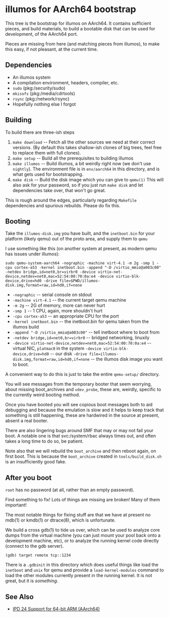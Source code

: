 # illumos for AArch64 bootstrap

This tree is the bootstrap for illumos on AArch64.  It contains sufficient
pieces, and build materials, to build a bootable disk that can be used for
development, of the AArch64 port.

Pieces are missing from here (and matching pieces from illumos), to make this
easy, if not pleasant, at the current time.

## Dependencies

- An illumos system
- A compilation environment, headers, compiler, etc.
- `sudo` (pkg:/security/sudo)
- `mkisofs` (pkg:/media/cdrtools)
- `rsync` (pkg:/network/rsync)
- Hopefully nothing else I forgot

## Building

To build there are three-ish steps

1. `make download` -- Fetch all the other sources we need at their correct
   versions.  (By default this takes shallow-ish clones of big trees, feel
   free to replace them with full clones).
1. `make setup` -- Build all the prerequisites to building illumos
1. `make illumos` -- Build illumos, a bit weirdly right now (we don't use
   `nightly`).  The environment file is in `env/aarch64` in this directory, and is what gets
   used for bootstrapping.
1. `make disk` -- Build the disk image which you can give to `qemu(1)`
	This will also ask for your password, so if you just run `make disk` and let
    dependencies take over, that won't go great.

This is rough around the edges, particularly regarding `Makefile` dependencies
and spurious rebuilds.  Please do fix this.

## Booting

Take the `illumos-disk.img` you have built, and the `inetboot.bin` for your
platform (likely qemu) out of the proto area, and supply them to `qemu`

I use something like this (on another system at present, as modern qemu has
issues under illumos):

```
sudo qemu-system-aarch64 -nographic -machine virt-4.1 -m 2g -smp 1 -cpu cortex-a53 -kernel inetboot.bin -append "-D /virtio_mmio@a003c00" -netdev bridge,id=net0,br=virbr0 -device virtio-net-device,netdev=net0,mac=52:54:00:70:0a:e4 -device virtio-blk-device,drive=hd0 -drive file=$PWD/illumos-disk.img,format=raw,id=hd0,if=none
```

- `-nographic` -- serial console on stdout
- `-machine virt-4.1` -- the current target qemu machine
- `-m 2g` -- 2G of memory, more can never hurt
- `-smp 1` -- 1 CPU, again, more shouldn't hurt
- `-cpu cortex-a53` -- an appropriate CPU for the port
- `-kernel inetboot.bin` -- the inetboot.bin for qemu taken from the illumos
  build
- `-append "-D /virtio_mmio@a003c00"` -- tell inetboot where to boot from
- `-netdev bridge,id=net0,br=virbr0` -- bridged networking, linuxily
- `-device virtio-net-device,netdev=net0,mac=52:54:00:70:0a:e4` -- virtual
  NIC, `platmac0` in the system
`-device virtio-blk-device,drive=hd0` -- our disk
`-drive file=illumos-disk.img,format=raw,id=hd0,if=none` -- the illumos disk
  image you want to boot.

A convenient way to do this is just to take the entire `qemu-setup/`
directory.

You will see messages from the temporary booter that seem worrying, about
missing boot_archives and `vdev_probe`, these are, weirdly, specific to the
currently weird booting method.

Once you have booted you will see copious boot messages both to aid debugging
and because the emulation is slow and it helps to keep track that something is
still happening, these are hardwired in the source at present, absent a real
booter.

There are also lingering bugs around SMF that may or may not fail your boot.
A notable one is that svc:/system/rbac always times out, and often takes a
long time to do so, be patient.

Note also that we will rebuild the `boot_archive` and then reboot again, on
first boot.  This is because the `boot_archive` created in
`tools/build_disk.sh` is an insufficiently good fake.

## After you boot

`root` has no password (at all, rather than an empty password).

Find something to fix! Lots of things are missing are broken!  Many of them important!

The most notable things for fixing stuff are that we have at present no mdb(1)
or kmdb(1) or dtrace(8), which is unfortunate.

We build a cross gdb(1) to tide us over, which can be used to analyze core
dumps from the virtual machine (you can just mount your pool back onto a
development machine, etc), or to analyze the running kernel code directly
(connect to the gdb server).

`(gdb) target remote tcp::1234`

There is a `.gdbinit` in this directory which does useful things like load the
`inetboot` and `unix` for qemu and provide a `load-kernel-modules` command to
load the other modules currently present in the running kernel.  It is not
great, but it is _something_.

## See Also

* [IPD 24 Support for 64-bit ARM (AArch64)](https://github.com/illumos/ipd/blob/master/ipd/0024/README.md)
